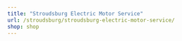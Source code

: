 ```yaml
---
title: "Stroudsburg Electric Motor Service"
url: /stroudsburg/stroudsburg-electric-motor-service/
shop: shop
---
```

